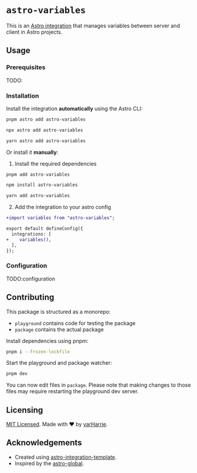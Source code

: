 # `astro-variables`

This is an [Astro integration](https://docs.astro.build/en/guides/integrations-guide/) that manages variables between server and client in Astro projects.

## Usage

### Prerequisites

TODO:

### Installation

Install the integration **automatically** using the Astro CLI:

```bash
pnpm astro add astro-variables
```

```bash
npx astro add astro-variables
```

```bash
yarn astro add astro-variables
```

Or install it **manually**:

1. Install the required dependencies

```bash
pnpm add astro-variables
```

```bash
npm install astro-variables
```

```bash
yarn add astro-variables
```

2. Add the integration to your astro config

```diff
+import variables from "astro-variables";

export default defineConfig({
  integrations: [
+    variables(),
  ],
});
```

### Configuration

TODO:configuration

## Contributing

This package is structured as a monorepo:

- `playground` contains code for testing the package
- `package` contains the actual package

Install dependencies using pnpm:

```bash
pnpm i --frozen-lockfile
```

Start the playground and package watcher:

```bash
pnpm dev
```

You can now edit files in `package`. Please note that making changes to those files may require restarting the playground dev server.

## Licensing

[MIT Licensed](https://github.com/varharrie/astro-variables/blob/main/LICENSE). Made with ❤️ by [varHarrie](https://github.com/varharrie).

## Acknowledgements

- Created using [astro-integration-template](https://github.com/florian-lefebvre/astro-integration-template).
- Inspired by the [astro-global](https://github.com/lilnasy/gratelets/tree/main/packages/global).
